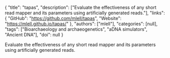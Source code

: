 {
  "title": "tapas",
  "description": ["Evaluate the effectiveness of any short read mapper and its parameters using artificially generated reads."],
  "links": {
    "GitHub": "https://github.com/mlell/tapas",
    "Website": "https://mlell.github.io/tapas/"
  },
  "authors": ["mlell"],
  "categories": [null],
  "tags": ["Bioarchaeology and archaeogenetics", "aDNA simulators", "Ancient DNA"],
  "doi": null
}

<!-- Generated by csv2md.R – do not edit by hand -->

Evaluate the effectiveness of any short read mapper and its parameters using artificially generated reads.